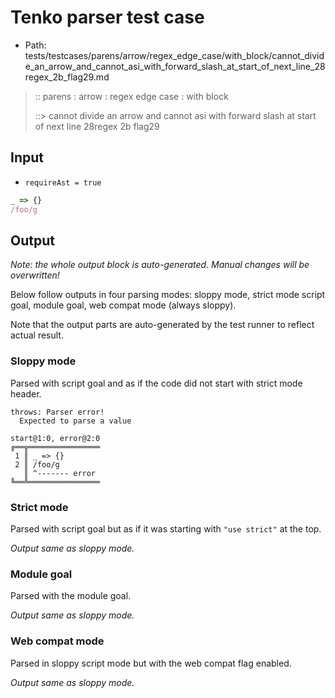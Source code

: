 # Tenko parser test case

- Path: tests/testcases/parens/arrow/regex_edge_case/with_block/cannot_divide_an_arrow_and_cannot_asi_with_forward_slash_at_start_of_next_line_28regex_2b_flag29.md

> :: parens : arrow : regex edge case : with block
>
> ::> cannot divide an arrow and cannot asi with forward slash at start of next line 28regex 2b flag29

## Input

- `requireAst = true`

`````js
_ => {}
/foo/g
`````

## Output

_Note: the whole output block is auto-generated. Manual changes will be overwritten!_

Below follow outputs in four parsing modes: sloppy mode, strict mode script goal, module goal, web compat mode (always sloppy).

Note that the output parts are auto-generated by the test runner to reflect actual result.

### Sloppy mode

Parsed with script goal and as if the code did not start with strict mode header.

`````
throws: Parser error!
  Expected to parse a value

start@1:0, error@2:0
╔══╦════════════════
 1 ║ _ => {}
 2 ║ /foo/g
   ║ ^------- error
╚══╩════════════════

`````

### Strict mode

Parsed with script goal but as if it was starting with `"use strict"` at the top.

_Output same as sloppy mode._

### Module goal

Parsed with the module goal.

_Output same as sloppy mode._

### Web compat mode

Parsed in sloppy script mode but with the web compat flag enabled.

_Output same as sloppy mode._

